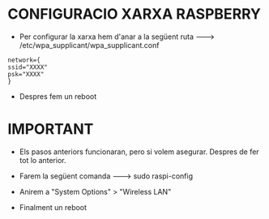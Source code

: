 # CONFIGURACIO XARXA RASPBERRY

- Per configurar la xarxa hem d'anar a la següent ruta ---> /etc/wpa_supplicant/wpa_supplicant.conf
```
network={
ssid="XXXX"
psk="XXXX"
}
```
- Despres fem un reboot

# IMPORTANT




- Els pasos anteriors funcionaran, pero si volem asegurar. Despres de fer tot lo anterior.

- Farem la següent comanda ---> sudo raspi-config

- Anirem a "System Options" > "Wireless LAN"

- Finalment un reboot

